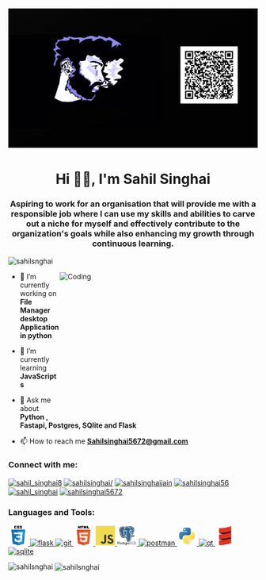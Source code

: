 <!-- [![MasterHead](https://c4.wallpaperflare.com/wallpaper/456/996/977/funny-coding-humor-technics-wallpaper-preview.jpg)](https://sahilsnghai.io) -->
<!-- ![logo](https://github.com/sahilsnghai/sahilsnghai/blob/main/code.jpg) -->
<!-- <img align="right" alt="Coding" width="400" height="300" src="(https://www.icegif.com/wp-content/uploads/icegif-6438.gif)">(https://sahilsnghai.io) -->
<!--https://raw.githubusercontent.com/sahilsnghai/sahilsnghai/main/background.jpg-->
<h1 align="center" width="400" height="300"> <img  alt="Coding"  src='https://raw.githubusercontent.com/sahilsnghai/sahilsnghai/main/background.jpg'></h1>
<h1 align="center">Hi 🍔👀, I'm Sahil Singhai</h1>
<h3 align="center">Aspiring to work for an organisation that will provide me with a responsible job where I can use my skills and abilities to carve out a niche for myself and effectively contribute to the organization's goals while also enhancing my growth through continuous learning.</h3>
<p align="left"> <img src="https://komarev.com/ghpvc/?username=sahilsnghai&label=Profile%20views&color=0e75b6&style=flat" alt="sahilsnghai" /> </p>

<img align="right" alt="Coding" width="400" height="300" src="https://media4.giphy.com/media/HscDLzkO8EOTmgkhQP/giphy.gif?cid=790b761172d68e296ad44731bcc867c6cbf74b6156d044eb&rid=giphy.gif&ct=g">

- 🔭 I’m currently working on **File Manager desktop Application in python**

- 🌱 I’m currently learning **JavaScripts**

- 💬 Ask me about **Python , Fastapi, Postgres, SQlite and Flask**

- 📫 How to reach me **Sahilsinghai5672@gmail.com**


<h3 align="left">Connect with me:</h3>
<p align="left">
<a href="https://twitter.com/sahil_singhai8" target="blank"><img align="center" src="https://raw.githubusercontent.com/rahuldkjain/github-profile-readme-generator/master/src/images/icons/Social/twitter.svg" alt="sahil_singhai8" height="30" width="40" /></a>
<a href="https://linkedin.com/in/sahilsinghai/" target="blank"><img align="center" src="https://raw.githubusercontent.com/rahuldkjain/github-profile-readme-generator/master/src/images/icons/Social/linked-in-alt.svg" alt="sahilsinghai/" height="30" width="40" /></a>
<a href="https://kaggle.com/sahilsinghaijain" target="blank"><img align="center" src="https://raw.githubusercontent.com/rahuldkjain/github-profile-readme-generator/master/src/images/icons/Social/kaggle.svg" alt="sahilsinghaijain" height="30" width="40" /></a>
<a href="https://www.codechef.com/users/sahilsinghai56" target="blank"><img align="center" src="https://cdn.jsdelivr.net/npm/simple-icons@3.1.0/icons/codechef.svg" alt="sahilsinghai56" height="30" width="40" /></a>
<a href="https://www.leetcode.com/sahil_singhai" target="blank"><img align="center" src="https://raw.githubusercontent.com/rahuldkjain/github-profile-readme-generator/master/src/images/icons/Social/leet-code.svg" alt="sahil_singhai" height="30" width="40" /></a>
<a href="https://www.hackerearth.com/sahilsinghai5672" target="blank"><img align="center" src="https://raw.githubusercontent.com/rahuldkjain/github-profile-readme-generator/master/src/images/icons/Social/hackerearth.svg" alt="sahilsinghai5672" height="30" width="40" /></a>
</p>

<h3 align="left">Languages and Tools:</h3>
<p align="left"> <a href="https://www.w3schools.com/css/" target="_blank" rel="noreferrer"> <img src="https://raw.githubusercontent.com/devicons/devicon/master/icons/css3/css3-original-wordmark.svg" alt="css3" width="40" height="40"/> </a> <a href="https://flask.palletsprojects.com/" target="_blank" rel="noreferrer"> <img src="https://www.vectorlogo.zone/logos/pocoo_flask/pocoo_flask-icon.svg" alt="flask" width="40" height="40"/> </a> <a href="https://git-scm.com/" target="_blank" rel="noreferrer"> <img src="https://www.vectorlogo.zone/logos/git-scm/git-scm-icon.svg" alt="git" width="40" height="40"/> </a> <a href="https://www.w3.org/html/" target="_blank" rel="noreferrer"> <img src="https://raw.githubusercontent.com/devicons/devicon/master/icons/html5/html5-original-wordmark.svg" alt="html5" width="40" height="40"/> </a> <a href="https://developer.mozilla.org/en-US/docs/Web/JavaScript" target="_blank" rel="noreferrer"> <img src="https://raw.githubusercontent.com/devicons/devicon/master/icons/javascript/javascript-original.svg" alt="javascript" width="40" height="40"/> </a> <a href="https://www.postgresql.org" target="_blank" rel="noreferrer"> <img src="https://raw.githubusercontent.com/devicons/devicon/master/icons/postgresql/postgresql-original-wordmark.svg" alt="postgresql" width="40" height="40"/> </a> <a href="https://postman.com" target="_blank" rel="noreferrer"> <img src="https://www.vectorlogo.zone/logos/getpostman/getpostman-icon.svg" alt="postman" width="40" height="40"/> </a> <a href="https://www.python.org" target="_blank" rel="noreferrer"> <img src="https://raw.githubusercontent.com/devicons/devicon/master/icons/python/python-original.svg" alt="python" width="40" height="40"/> </a> <a href="https://www.qt.io/" target="_blank" rel="noreferrer"> <img src="https://upload.wikimedia.org/wikipedia/commons/0/0b/Qt_logo_2016.svg" alt="qt" width="40" height="40"/> </a> <a href="https://www.scala-lang.org" target="_blank" rel="noreferrer"> <img src="https://raw.githubusercontent.com/devicons/devicon/master/icons/scala/scala-original.svg" alt="scala" width="40" height="40"/> </a> <a href="https://www.sqlite.org/" target="_blank" rel="noreferrer"> <img src="https://www.vectorlogo.zone/logos/sqlite/sqlite-icon.svg" alt="sqlite" width="40" height="40"/> </a> </p>

<p><img align="left" src="https://github-readme-stats.vercel.app/api/top-langs?username=sahilsnghai&show_icons=true&locale=en&layout=compact" alt="sahilsnghai" /></p>

<p>&nbsp;<img align="center" src="https://github-readme-stats.vercel.app/api?username=sahilsnghai&show_icons=true&locale=en" alt="sahilsnghai" /></p>

